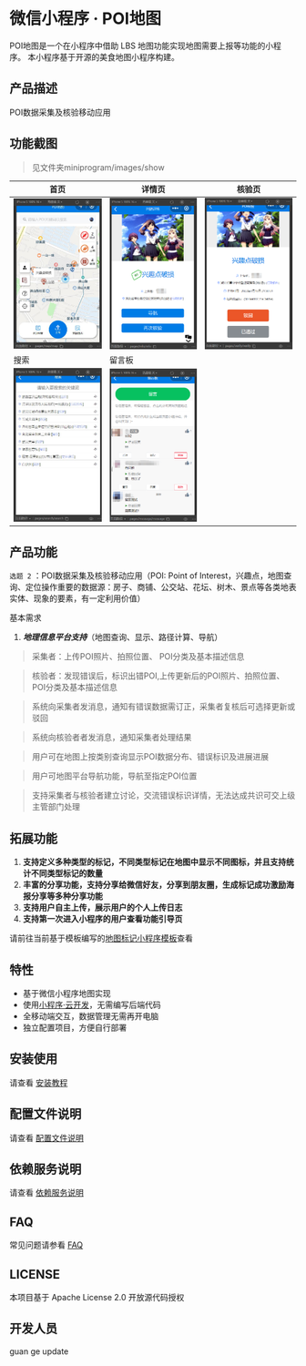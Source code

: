 # 微信小程序 · POI地图

POI地图是一个在小程序中借助 LBS 地图功能实现地图需要上报等功能的小程序。
本小程序基于开源的美食地图小程序构建。

## 产品描述

POI数据采集及核验移动应用

## 功能截图

>见文件夹miniprogram/images/show

| 首页 | 详情页 | 核验页 |
| ---- |  ----| ----|
|![](https://raw.githubusercontent.com/Andytonglove/POI_project/guan/miniprogram/images/show/map.jpg) |![](https://raw.githubusercontent.com/Andytonglove/POI_project/guan/miniprogram/images/show/info.png)| ![](https://raw.githubusercontent.com/Andytonglove/POI_project/guan/miniprogram/images/show/verify.png) |
| 搜索 | 留言板 |
| ![](https://raw.githubusercontent.com/Andytonglove/POI_project/guan/miniprogram/images/show/search.jpg) |![](https://raw.githubusercontent.com/Andytonglove/POI_project/guan/miniprogram/images/show/message.png)|

## 产品功能

`选题 2` ：POI数据采集及核验移动应用（POI: Point of Interest，兴趣点，地图查询、定位操作重要的数据源：房子、商铺、公交站、花坛、树木、景点等各类地表实体、现象的要素，有一定利用价值）

基本需求

1. ***地理信息平台支持***（地图查询、显示、路径计算、导航）

>采集者：上传POI照片、拍照位置、 POI分类及基本描述信息

>核验者：发现错误后，标识出错POI,上传更新后的POI照片、拍照位置、 POI分类及基本描述信息

>系统向采集者发消息，通知有错误数据需订正，采集者复核后可选择更新或驳回

>系统向核验者者发消息，通知采集者处理结果

>用户可在地图上按类别查询显示POI数据分布、错误标识及进展进展

>用户可地图平台导航功能，导航至指定POI位置

>支持采集者与核验者建立讨论，交流错误标识详情，无法达成共识可交上级主管部门处理

## 拓展功能

1. **支持定义多种类型的标记，不同类型标记在地图中显示不同图标，并且支持统计不同类型标记的数量**
2. **丰富的分享功能，支持分享给微信好友，分享到朋友圈，生成标记成功激励海报分享等多种分享功能**
3. **支持用户自主上传，展示用户的个人上传日志**
4. **支持第一次进入小程序的用户查看功能引导页**

请前往当前基于模板编写的[地图标记小程序模板](https://github.com/Volcano-Yang/map-marker-miniprogram)查看

## 特性

- 基于微信小程序地图实现
- 使用[小程序·云开发](https://developers.weixin.qq.com/miniprogram/dev/wxcloud/basis/getting-started.html)，无需编写后端代码
- 全移动端交互，数据管理无需再开电脑
- 独立配置项目，方便自行部署

## 安装使用

请查看 [安装教程](https://github.com/CloudKits/miniprogram-foodmap/wiki/Install)

## 配置文件说明

请查看 [配置文件说明](https://github.com/CloudKits/miniprogram-foodmap/wiki/Settings)

## 依赖服务说明

请查看 [依赖服务说明](https://github.com/CloudKits/miniprogram-foodmap/wiki/Service)

## FAQ

常见问题请参看 [FAQ](https://github.com/CloudKits/miniprogram-foodmap/wiki/FAQ)

## LICENSE

本项目基于 Apache License 2.0 开放源代码授权 

## 开发人员

guan
ge update
